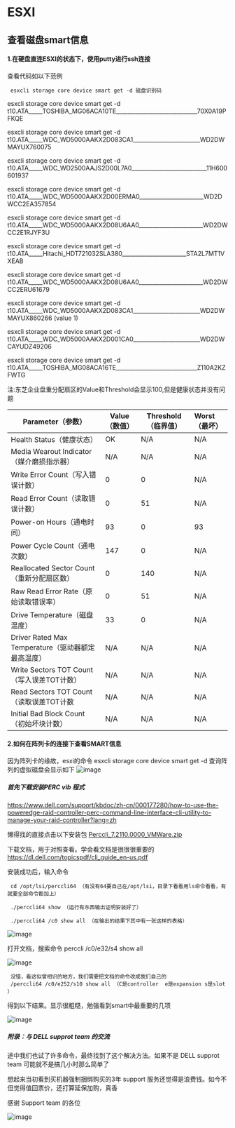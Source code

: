 # ESXI

## 查看磁盘smart信息



#### 1.在硬盘直连ESXI的状态下，使用putty进行ssh连接

查看代码如以下范例

```
 esxcli storage core device smart get -d 磁盘识别码

```


 esxcli storage core device smart get -d t10.ATA_____TOSHIBA_MG06ACA10TE_____________________________70X0A19PFKQE

 esxcli storage core device smart get -d t10.ATA_____WDC_WD5000AAKX2D083CA1________________________WD2DWMAYUX760075

 esxcli storage core device smart get -d t10.ATA_____WDC_WD2500AAJS2D00L7A0___________________________11H600601937

 esxcli storage core device smart get -d t10.ATA_____WDC_WD5000AAKX2D00ERMA0_______________________WD2DWCC2EA357854

 esxcli storage core device smart get -d t10.ATA_____WDC_WD5000AAKX2D08U6AA0_______________________WD2DWCC2E1RJYF3U

 esxcli storage core device smart get -d t10.ATA_____Hitachi_HDT721032SLA380_______________________STA2L7MT1VXEAB

 esxcli storage core device smart get -d t10.ATA_____WDC_WD5000AAKX2D08U6AA0_______________________WD2DWCC2ERU61679

 esxcli storage core device smart get -d t10.ATA_____WDC_WD5000AAKX2D083CA1________________________WD2DWMAYUX860266 (value 1)

 esxcli storage core device smart get -d t10.ATA_____WDC_WD5000AAKX2D001CA0________________________WD2DWCAYUDZ49206
 
 esxcli storage core device smart get -d t10.ATA_____TOSHIBA_MG08ACA16TE_____________________________Z110A2KZFWTG
 
 注:东芝企业盘重分配扇区的Value和Threshold会显示100,但是健康状态并没有问题



| Parameter（参数）                                  | Value（数值） | Threshold（临界值） | Worst（最坏） |
| -------------------------------------------------- | ------------- | ------------------- | :------------ |
| Health Status（健康状态）                          | OK            | N/A                 | N/A           |
| Media Wearout Indicator（媒介磨损指示器）          | N/A           | N/A                 | N/A           |
| Write Error Count（写入错误计数）                  | 0             | 0                   | N/A           |
| Read Error Count（读取错误计数）                   | 0             | 51                  | N/A           |
| Power-on Hours（通电时间）                         | 93            | 0                   | 93            |
| Power Cycle Count（通电次数）                      | 147           | 0                   | N/A           |
| Reallocated Sector Count（重新分配扇区数）         | 0             | 140                 | N/A           |
| Raw Read Error Rate（原始读取错误率）              | 0             | 51                  | N/A           |
| Drive Temperature（磁盘温度）                      | 33            | 0                   | N/A           |
| Driver Rated Max Temperature（驱动器额定最高温度） | N/A           | N/A                 | N/A           |
| Write Sectors TOT Count（写入误差TOT计数）         | N/A           | N/A                 | N/A           |
| Read Sectors TOT Count（读取误差TOT计数            | N/A           | N/A                 | N/A           |
| Initial Bad Block Count（初始坏块计数）            | N/A           | N/A                 | N/A           |


#### 2.如何在阵列卡的连接下查看SMART信息

因为阵列卡的缘故，esxi的命令 esxcli storage core device smart get -d 查询阵列的虚拟磁盘会显示如下
![image](https://user-images.githubusercontent.com/59044398/225891897-669b1095-2695-4e9e-b187-fdce989c968b.png)

##### 首先下载安装PERC vib 程式

https://www.dell.com/support/kbdoc/zh-cn/000177280/how-to-use-the-poweredge-raid-controller-perc-command-line-interface-cli-utility-to-manage-your-raid-controller?lang=zh

懒得找的直接点击以下安装包
[Perccli_7.2110.0000_VMWare.zip](https://github.com/Meidouzanget/ESXI/files/11000837/Perccli_7.2110.0000_VMWare.zip)

下载文档，用于对照查看。学会看文档是很很很重要的
https://dl.dell.com/topicspdf/cli_guide_en-us.pdf

安装成功后，输入命令

     cd /opt/lsi/perccli64 （有没有64要自己在/opt/lsi，目录下看看用ls命令看看，有就要全部命令都加上）

     ./perccli64 show （运行有东西输出证明安装好了）
     
     ./perccli64 /c0 show all （在输出的结果下其中有一张这样的表格）

![image](https://user-images.githubusercontent.com/59044398/225896008-99d6f88a-4a1b-4d63-875b-ed52938d3c9d.png)

打开文档，搜索命令 perccli /c0/e32/s4 show all

![image](https://user-images.githubusercontent.com/59044398/225894897-25c6f417-790b-48af-8f86-74d801756b24.png)

     没错，看这似曾相识的地方，我们需要把文档的命令改成我们自己的
     /perccli64 /c0/e252/s10 show all （C是controller  e是expansion s是slot ）

得到以下结果。显示很粗糙，勉强看到smart中最重要的几项

![image](https://user-images.githubusercontent.com/59044398/225896717-df5b9b3f-6a2d-463d-987b-a2b2596815d6.png)


##### 附录：与 DELL supprot team 的交流

途中我们也试了许多命令，最终找到了这个解决方法。如果不是 DELL supprot team 可能就不是搞几小时那么简单了

想起来当初看到买机器强制捆绑购买的3年 support 服务还觉得是浪费钱。如今不但觉得值回票价，还打算延保加购，真香

感谢 Support team 的各位

![image](https://user-images.githubusercontent.com/59044398/225899252-5f444b17-f9be-4a2c-a42c-cafbceb60209.png)








